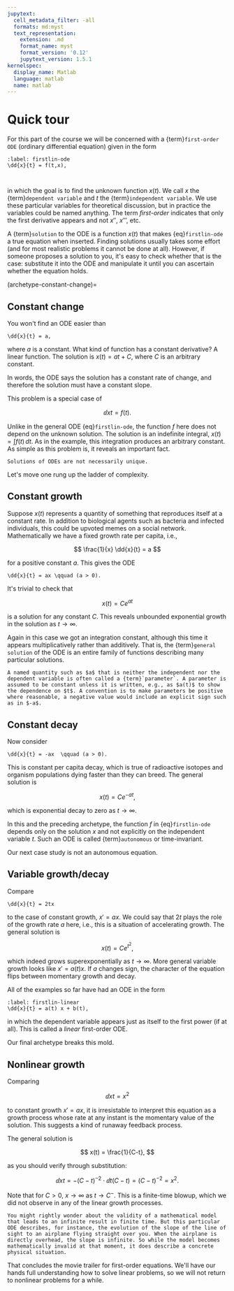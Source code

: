 ```yaml
---
jupytext:
  cell_metadata_filter: -all
  formats: md:myst
  text_representation:
    extension: .md
    format_name: myst
    format_version: '0.12'
    jupytext_version: 1.5.1
kernelspec:
  display_name: Matlab
  language: matlab
  name: matlab
---
```


# Quick tour

For this part of the course we will be concerned with a {term}`first-order ODE` (ordinary differential equation) given in the form

```{math}
:label: firstlin-ode
\dd{x}{t} = f(t,x),
```

```{index} dependent variable
```

```{index} independent variable
```

in which the goal is to find the unknown function $x(t)$. We call $x$ the {term}`dependent variable` and $t$ the {term}`independent variable`. We use these particular variables for theoretical discussion, but in practice the variables could be named anything. The term *first-order* indicates that only the first derivative appears and not $x''$, $x'''$, etc.

A {term}`solution` to the ODE is a function $x(t)$ that makes {eq}`firstlin-ode` a true equation when inserted. Finding solutions usually takes some effort (and for most realistic problems it cannot be done at all). However, if someone proposes a solution to you, it's easy to check whether that is the case: substitute it into the ODE and manipulate it until you can ascertain whether the equation holds.

(archetype-constant-change)=

## Constant change

You won't find an ODE easier than

```{math}
\dd{x}{t} = a, 
```

where $a$ is a constant. What kind of function has a constant derivative? A linear function. The solution is $x(t) = at + C$, where $C$ is an arbitrary constant.

In words, the ODE says the solution has a constant rate of change, and therefore the solution must have a constant slope.

This problem is a special case of

$$
\dd{x}{t} = f(t).
$$

Unlike in the general ODE {eq}`firstlin-ode`, the function $f$ here does not depend on the unknown solution. The solution is an indefinite integral, $x(t) = \int f(t) \, dt$. As in the example, this integration produces an arbitrary constant. As simple as this problem is, it reveals an important fact.

```{note}
Solutions of ODEs are not necessarily unique.
```

Let's move one rung up the ladder of complexity.

## Constant growth

Suppose $x(t)$ represents a quantity of something that reproduces itself at a constant rate. In addition to biological agents such as bacteria and infected individuals, this could be upvoted memes on a social network. Mathematically we have a fixed growth rate per capita, i.e.,

$$
\frac{1}{x} \dd{x}{t} = a
$$

for a positive constant $a$. This gives the ODE

```{math}
\dd{x}{t} = ax \qquad (a > 0). 
```

It's trivial to check that

$$
x(t) = C e^{at}
$$

is a solution for any constant $C$. This reveals unbounded exponential growth in the solution as $t\to\infty$.

Again in this case we got an integration constant, although this time it appears multiplicatively rather than additively. That is, the {term}`general solution` of the ODE is an entire family of functions describing many particular solutions.

```{tip}
A named quantity such as $a$ that is neither the independent nor the dependent variable is often called a {term}`parameter`. A parameter is assumed to be constant unless it is written, e.g., as $a(t)$ to show the dependence on $t$. A convention is to make parameters be positive where reasonable, a negative value would include an explicit sign such as in $-a$.
```

## Constant decay

Now consider

```{math}
\dd{x}{t} = -ax  \qquad (a > 0). 
```

This is constant per capita decay, which is true of radioactive isotopes and organism populations dying faster than they can breed. The general solution is 

$$
x(t) = C e^{-at},
$$

which is exponential decay to zero as $t\to\infty$.

In this and the preceding archetype, the function $f$ in {eq}`firstlin-ode` depends only on the solution $x$ and not explicitly on the independent variable $t$. Such an ODE is called {term}`autonomous` or time-invariant.

Our next case study is not an autonomous equation.

## Variable growth/decay

Compare

```{math}
\dd{x}{t} = 2tx
```

to the case of constant growth, $x'=ax$. We could say that $2t$ plays the role of the growth rate $a$ here, i.e., this is a situation of accelerating growth. The general solution is

$$
x(t) = C e^{t^2},
$$

which indeed grows superexponentially as $t\to\infty$. More general variable growth looks like $x'=a(t)x$. If $a$ changes sign, the character of the equation flips between momentary growth and decay.

All of the examples so far have had an ODE in the form

```{math}
:label: firstlin-linear
\dd{x}{t} = a(t) x + b(t),
```

in which the dependent variable appears just as itself to the first power (if at all). This is called a *linear* first-order ODE.

Our final archetype breaks this mold.

## Nonlinear growth

Comparing

$$
\dd{x}{t} = x^2
$$

to constant growth $x'=ax$, it is irresistable to interpret this equation as a growth process whose rate at any instant is the momentary value of the solution. This suggests a kind of runaway feedback process.

The general solution is

$$
x(t) = \frac{1}{C-t},
$$

as you should verify through substitution:

$$
\dd{x}{t} = -(C-t)^{-2}\cdot \dd{}{t}(C-t) = (C-t)^{-2} = x^2.
$$

Note that for $C>0$, $x\to \infty$ as $t\to C^{-}$. This is a finite-time blowup, which we did not observe in any of the linear growth processes.

```{note}
You might rightly wonder about the validity of a mathematical model that leads to an infinite result in finite time. But this particular ODE describes, for instance, the evolution of the slope of the line of sight to an airplane flying straight over you. When the airplane is directly overhead, the slope is infinite. So while the model becomes mathematically invalid at that moment, it does describe a concrete physical situation.
```

That concludes the movie trailer for first-order equations. We'll have our hands full understanding how to solve linear problems, so we will not return to nonlinear problems for a while.
